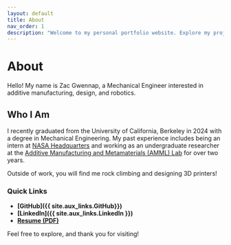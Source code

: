 ```yaml
---
layout: default
title: About
nav_order: 1
description: "Welcome to my personal portfolio website. Explore my projects, skills, and experience."
---
```


# About
Hello! My name is Zac Gwennap, a Mechanical Engineer interested in additive manufacturing, design, and robotics.

## Who I Am
I recently graduated from the University of California, Berkeley in 2024 with a degree in Mechanical Engineering. My past experience includes being an intern at [NASA Headquarters](https://www.nasa.gov/stem-content/x-59-3d-printing/) and working as an undergraduate researcher at the [Additive Manufacturing and Metamaterials (AMML) Lab](https://www.raynexzheng.com/) for over two years.

Outside of work, you will find me rock climbing and designing 3D printers!

### Quick Links
- **[GitHub]({{ site.aux_links.GitHub}})**  
- **[LinkedIn]({{ site.aux_links.LinkedIn }})**  
- **[Resume (PDF)](resume.pdf)**  

Feel free to explore, and thank you for visiting!

